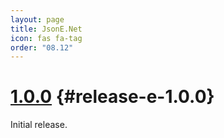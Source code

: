 ```yaml
---
layout: page
title: JsonE.Net
icon: fas fa-tag
order: "08.12"
---
```

# [1.0.0](https://github.com/gregsdennis/json-everything/pull/566) {#release-e-1.0.0}

Initial release.
